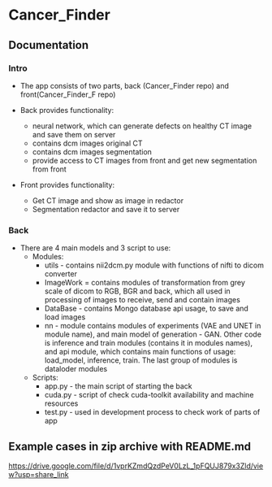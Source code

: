 # Cancer_Finder

## Documentation

### Intro

- The app consists of two parts, back (Cancer_Finder repo) and front(Cancer_Finder_F repo)
- Back provides functionality:
    - neural network, which can generate defects on healthy CT image and save them on server
    - contains dcm images original CT
    - contains dcm images segmentation
    - provide access to CT images from front and get new segmentation from front

- Front provides functionality:
    - Get CT image and show as image in redactor
    - Segmentation redactor and save it to server

### Back

- There are 4 main models and 3 script to use:
    - Modules:
        - utils - contains nii2dcm.py module with functions of nifti to dicom converter
        - ImageWork = contains modules of transformation from grey scale of dicom to RGB, BGR and back, which all used
          in
          processing of images to receive, send and contain images
        - DataBase - contains Mongo database api usage, to save and load images
        - nn - module contains modules of experiments (VAE and UNET in module name), and main model of generation - GAN.
          Other code is inference and train modules (contains it in modules names), and api module, which contains main
          functions of usage:
          load_model, inference, train. The last group of modules is dataloder modules
    - Scripts:
        - app.py - the main script of starting the back
        - cuda.py - script of check cuda-toolkit availability and machine resources
        - test.py - used in development process to check work of parts of app
## Example cases in zip archive with README.md
https://drive.google.com/file/d/1vprKZmdQzdPeV0LzL_1pFQUJ879x3Zld/view?usp=share_link